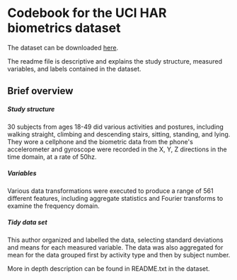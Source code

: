 # Codebook for the UCI HAR biometrics dataset
The dataset can be downloaded [here](https://d396qusza40orc.cloudfront.net/getdata%2Fprojectfiles%2FUCI%20HAR%20Dataset.zip).

The readme file is descriptive and explains the study structure, measured variables, and labels contained in the dataset. 

## Brief overview

##### Study structure
30 subjects from ages 18-49 did various activities and postures, including walking straight, climbing and descending stairs, sitting, standing, and lying. 
They wore a cellphone and the biometric data from the phone's accelerometer and gyroscope were recorded in the X, Y, Z directions in the time domain, at a rate of 50hz. 

##### Variables
Various data transformations were executed to produce a range of 561 different features, including aggregate statistics and Fourier transforms to examine the frequency domain. 

##### Tidy data set
This author organized and labelled the data, selecting standard deviations and means for each measured variable.
The data was also aggregated for mean for the data grouped first by activity type and then by subject number.

More in depth description can be found in README.txt in the dataset.
